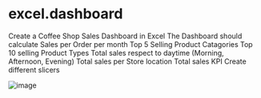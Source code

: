# excel.dashboard
Create a Coffee Shop Sales Dashboard in Excel
The Dashboard should calculate 
      Sales per Order per month
      Top 5 Selling Product Catagories
      Top 10 selling Product Types
      Total sales respect to daytime (Morning, Afternoon, Evening)
      Total sales per Store location
      Total sales KPI
      Create different slicers

![image](https://github.com/devendradhonde/excel.dashboard/assets/124518095/ef187b68-3e3a-4c33-becd-9ff2897ecc7e)
